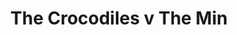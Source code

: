 ---
year: "1990"									
game: "The Crocodiles"									
title: "The Crocodiles v The Min"									
gameLocation: ""									
gameDate: "/1990"									
result: ""									
resultType: ""									
type: "game"									
---
